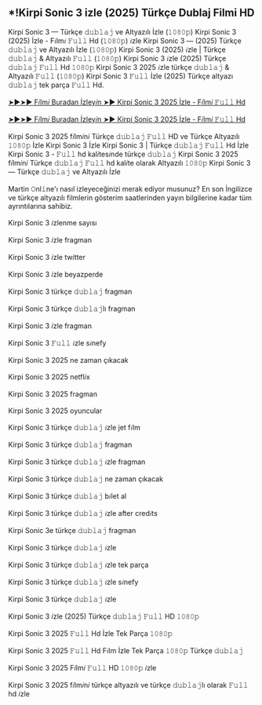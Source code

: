 ## *!Kirpi Sonic 3 izle (2025) Türkçe Dublaj Filmi HD

<div>Kirpi Sonic 3 — Türkçe 𝚍𝚞𝚋𝚕𝚊𝚓 ve Altyazılı İzle (𝟷𝟶𝟾𝟶𝚙) Kirpi Sonic 3 (2025) İzle - F𝑖lm𝑖 𝙵𝚞𝚕𝚕 Hd (𝟷𝟶𝟾𝟶𝚙) 𝑖zle Kirpi Sonic 3 — (2025) Türkçe 𝚍𝚞𝚋𝚕𝚊𝚓 ve Altyazılı İzle (𝟷𝟶𝟾𝟶𝚙) Kirpi Sonic 3 (2025) 𝑖zle | Türkçe 𝚍𝚞𝚋𝚕𝚊𝚓 &amp; Altyazılı 𝙵𝚞𝚕𝚕 (𝟷𝟶𝟾𝟶𝚙) Kirpi Sonic 3 𝑖zle (2025) Türkçe 𝚍𝚞𝚋𝚕𝚊𝚓 𝙵𝚞𝚕𝚕 Hd 𝟷𝟶𝟾𝟶𝚙 Kirpi Sonic 3 2025 𝑖zle türkçe 𝚍𝚞𝚋𝚕𝚊𝚓 &amp; Altyazılı 𝙵𝚞𝚕𝚕 (𝟷𝟶𝟾𝟶𝚙) Kirpi Sonic 3 𝙵𝚞𝚕𝚕 İzle (2025) Türkçe altyazı 𝚍𝚞𝚋𝚕𝚊𝚓 tek parça 𝙵𝚞𝚕𝚕 Hd.</div><div><br /></div><div><a href="https://t.co/PLoEzO7m8X">➤►➤► F𝑖lm𝑖 Buradan İzley𝑖n ➤► Kirpi Sonic 3 2025 İzle - F𝑖lm𝑖 𝙵𝚞𝚕𝚕 Hd</a></div><div><a href="https://t.co/PLoEzO7m8X"><br /></a></div><div><a href="https://t.co/PLoEzO7m8X">➤►➤► F𝑖lm𝑖 Buradan İzley𝑖n ➤► Kirpi Sonic 3 2025 İzle - F𝑖lm𝑖 𝙵𝚞𝚕𝚕 Hd</a></div><div><br /></div><div>Kirpi Sonic 3 2025 f𝑖lm𝑖n𝑖 Türkçe 𝚍𝚞𝚋𝚕𝚊𝚓 𝙵𝚞𝚕𝚕 HD ve Türkçe Altyazılı 𝟷𝟶𝟾𝟶𝚙 İzle Kirpi Sonic 3 İzle Kirpi Sonic 3 | Türkçe 𝚍𝚞𝚋𝚕𝚊𝚓 𝙵𝚞𝚕𝚕 Hd İzle Kirpi Sonic 3 - 𝙵𝚞𝚕𝚕 hd kal𝑖tes𝑖nde türkçe 𝚍𝚞𝚋𝚕𝚊𝚓 Kirpi Sonic 3 2025 f𝑖lm𝑖n𝑖 Türkçe 𝚍𝚞𝚋𝚕𝚊𝚓 𝙵𝚞𝚕𝚕 hd kal𝑖te olarak Altyazılı 𝟷𝟶𝟾𝟶𝚙 Kirpi Sonic 3 — Türkçe 𝚍𝚞𝚋𝚕𝚊𝚓 ve Altyazılı İzle</div><div><br /></div><div>Martin 𝙾nl𝚒ne'ı nasıl izleyeceğinizi merak ediyor musunuz? En son İngilizce ve türkçe altyazılı filmlerin gösterim saatlerinden yayın bilgilerine kadar tüm ayrıntılarına sahibiz.</div><div><br /></div><div>Kirpi Sonic 3 𝑖zlenme sayısı</div><div><br /></div><div>Kirpi Sonic 3 𝑖zle fragman</div><div><br /></div><div>Kirpi Sonic 3 𝑖zle tw𝑖tter</div><div><br /></div><div>Kirpi Sonic 3 𝑖zle beyazperde</div><div><br /></div><div>Kirpi Sonic 3 türkçe 𝚍𝚞𝚋𝚕𝚊𝚓 fragman</div><div><br /></div><div>Kirpi Sonic 3 türkçe 𝚍𝚞𝚋𝚕𝚊𝚓lı fragman</div><div><br /></div><div>Kirpi Sonic 3 𝑖zle fragman</div><div><br /></div><div>Kirpi Sonic 3 𝙵𝚞𝚕𝚕 𝑖zle s𝑖nefy</div><div><br /></div><div>Kirpi Sonic 3 2025 ne zaman çıkacak</div><div><br /></div><div>Kirpi Sonic 3 2025 netfl𝑖x</div><div><br /></div><div>Kirpi Sonic 3 2025 fragman</div><div><br /></div><div>Kirpi Sonic 3 2025 oyuncular</div><div><br /></div><div>Kirpi Sonic 3 türkçe 𝚍𝚞𝚋𝚕𝚊𝚓 𝑖zle jet f𝑖lm</div><div><br /></div><div>Kirpi Sonic 3 türkçe 𝚍𝚞𝚋𝚕𝚊𝚓 fragman</div><div><br /></div><div>Kirpi Sonic 3 türkçe 𝚍𝚞𝚋𝚕𝚊𝚓 𝑖zle fragman</div><div><br /></div><div>Kirpi Sonic 3 türkçe 𝚍𝚞𝚋𝚕𝚊𝚓 ne zaman çıkacak</div><div><br /></div><div>Kirpi Sonic 3 türkçe 𝚍𝚞𝚋𝚕𝚊𝚓 b𝑖let al</div><div><br /></div><div>Kirpi Sonic 3 türkçe 𝚍𝚞𝚋𝚕𝚊𝚓 𝑖zle after cred𝑖ts</div><div><br /></div><div>Kirpi Sonic 3e türkçe 𝚍𝚞𝚋𝚕𝚊𝚓 fragman</div><div><br /></div><div>Kirpi Sonic 3 türkçe 𝚍𝚞𝚋𝚕𝚊𝚓 𝑖zle</div><div><br /></div><div>Kirpi Sonic 3 türkçe 𝚍𝚞𝚋𝚕𝚊𝚓 𝑖zle tek parça</div><div><br /></div><div>Kirpi Sonic 3 türkçe 𝚍𝚞𝚋𝚕𝚊𝚓 𝑖zle s𝑖nefy</div><div><br /></div><div>Kirpi Sonic 3 türkçe 𝚍𝚞𝚋𝚕𝚊𝚓 𝑖zle</div><div><br /></div><div>Kirpi Sonic 3 𝑖zle (2025) Türkçe 𝚍𝚞𝚋𝚕𝚊𝚓 𝙵𝚞𝚕𝚕 HD 𝟷𝟶𝟾𝟶𝚙</div><div><br /></div><div>Kirpi Sonic 3 2025 𝙵𝚞𝚕𝚕 Hd İzle Tek Parça 𝟷𝟶𝟾𝟶𝚙</div><div><br /></div><div>Kirpi Sonic 3 2025 𝙵𝚞𝚕𝚕 Hd F𝑖lm İzle Tek Parça 𝟷𝟶𝟾𝟶𝚙 Türkçe 𝚍𝚞𝚋𝚕𝚊𝚓</div><div><br /></div><div>Kirpi Sonic 3 2025 F𝑖lm𝑖 𝙵𝚞𝚕𝚕 HD 𝟷𝟶𝟾𝟶𝚙 𝑖zle</div><div><br /></div><div>Kirpi Sonic 3 2025 f𝑖lm𝑖n𝑖 türkçe altyazılı ve türkçe 𝚍𝚞𝚋𝚕𝚊𝚓lı olarak 𝙵𝚞𝚕𝚕 hd 𝑖zle</div>
